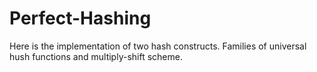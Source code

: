 # Perfect-Hashing
 Here is the implementation of two hash constructs. Families of universal hush functions and multiply-shift scheme.

